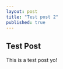 ```yaml
---
layout: post
title: "Test post 2"
published: true
---
```

## Test Post
This is a test post yo!